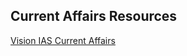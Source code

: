 ## Current Affairs Resources

[Vision IAS Current Affairs](http://www.visionias.in/resources/current_affairs.php?c=ca)
